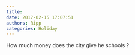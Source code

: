 ```yaml
---
title: 
date: 2017-02-15 17:07:51
authors: Ripp
categories: Holiday
---
```


 How much money does the city give he schools ?